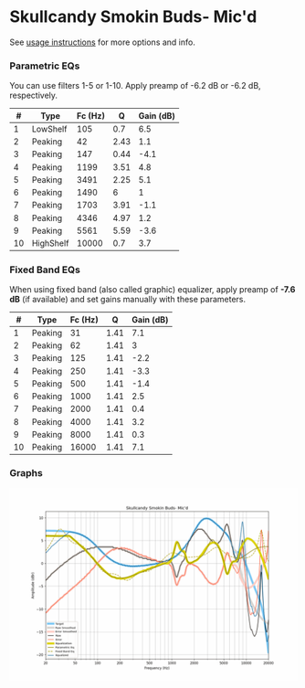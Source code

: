 # Skullcandy Smokin Buds- Mic'd
See [usage instructions](https://github.com/jaakkopasanen/AutoEq#usage) for more options and info.

### Parametric EQs
You can use filters 1-5 or 1-10. Apply preamp of -6.2 dB or -6.2 dB, respectively.

|   # | Type      |   Fc (Hz) |    Q |   Gain (dB) |
|-----|-----------|-----------|------|-------------|
|   1 | LowShelf  |       105 | 0.7  |         6.5 |
|   2 | Peaking   |        42 | 2.43 |         1.1 |
|   3 | Peaking   |       147 | 0.44 |        -4.1 |
|   4 | Peaking   |      1199 | 3.51 |         4.8 |
|   5 | Peaking   |      3491 | 2.25 |         5.1 |
|   6 | Peaking   |      1490 | 6    |         1   |
|   7 | Peaking   |      1703 | 3.91 |        -1.1 |
|   8 | Peaking   |      4346 | 4.97 |         1.2 |
|   9 | Peaking   |      5561 | 5.59 |        -3.6 |
|  10 | HighShelf |     10000 | 0.7  |         3.7 |

### Fixed Band EQs
When using fixed band (also called graphic) equalizer, apply preamp of **-7.6 dB** (if available) and set gains manually with these parameters.

|   # | Type    |   Fc (Hz) |    Q |   Gain (dB) |
|-----|---------|-----------|------|-------------|
|   1 | Peaking |        31 | 1.41 |         7.1 |
|   2 | Peaking |        62 | 1.41 |         3   |
|   3 | Peaking |       125 | 1.41 |        -2.2 |
|   4 | Peaking |       250 | 1.41 |        -3.3 |
|   5 | Peaking |       500 | 1.41 |        -1.4 |
|   6 | Peaking |      1000 | 1.41 |         2.5 |
|   7 | Peaking |      2000 | 1.41 |         0.4 |
|   8 | Peaking |      4000 | 1.41 |         3.2 |
|   9 | Peaking |      8000 | 1.41 |         0.3 |
|  10 | Peaking |     16000 | 1.41 |         7.1 |

### Graphs
![](./Skullcandy%20Smokin%20Buds-%20Mic'd.png)
